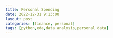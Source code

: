```yaml
---
title: Personal Spending
date: 2022-12-31 9:13:00
layout: post
categories: [finance, personal]
tags: [python,eda,data analysis,personal data]
---
```

<!-- # Intro
I take a look at the way I spend money and draw some insights from it. It could help me handle my finances in a more meaningful way.<br>

## Data

The data is taken from my personal expenses accounting. I've been manually adding values to a Google Sheets table after every purchase from July 30 to September 27, 2022. <br>

It is divided into three types of spending: `meals` (what I bought for lunches and dinners), `other` (some other necessary spending), and `extra` (all non-essential stuff such as coffee or desserts). 
After every week in the Date column, there are `Spent/Avg` and `Rest/Error` rows which show the sum and average of money spent by week and how much money is rest from what's been allocated for a time period + how much money is missing from the calculations.<br>

I deliberately kept this table in a way that's more convenient for the Excel format, not for Python. Because of that, it requires a lot of pre-processing before it could be suited for data analysis with pandas.



## Steps



In this project I will:
1. Clean the data.
1. Summarize my spending for two months.
2. Question: Which items did I spend the most on?
3. Question: How do the three categories (Meals, Other, Extra) differ?
4. Break down the Extra category and compare it to the other two.


# Explore Data


Import libraries and load the data sets

```python
import pandas as pd
import numpy as np
import re
import matplotlib.pyplot as plt
import seaborn as sns
import scipy.stats as stats
```

```python
detailed = pd.read_excel('spending.xlsx', sheet_name='Spent (Apr 1 - Sep 23) +', header=0, skiprows=lambda x: x in range(1, 139))
```

```python
detailed.head()
```


|   	|                Date 	|   Out 	|   - 	|   + 	|                                    Main Meals 	| Est. Price 	|           Total Price 	|                      Other 	| Est. Price.1 	|     Total Price.1 	|                   Extra 	| Est. Price.2 	| Total Price.2 	|
|--:	|--------------------:	|------:	|----:	|----:	|----------------------------------------------:	|-----------:	|----------------------:	|---------------------------:	|-------------:	|------------------:	|------------------------:	|-------------:	|--------------:	|
| 0 	| 2022-07-30 00:00:00 	|  30.0 	| NaN 	| NaN 	| Bread, Milk, Paper, Coffee, Butter, Chocolate 	|     1100.0 	| 30+60+250+630+170+138 	|                    Napkins 	|         30.0 	|                30 	|               Junk food 	|          0.0 	|           300 	|
| 1 	| 2022-07-31 00:00:00 	| 245.0 	| NaN 	| NaN 	|                                 Yogurt, Bread 	|      200.0 	|                 98+76 	|                 Toothpaste 	|        250.0 	|               245 	|                       - 	|          0.0 	|             0 	|
| 2 	| 2022-08-01 00:00:00 	|   NaN 	| NaN 	| NaN 	|   Pasta, tomatoes, mushrooms, spinach, cheese 	|      635.0 	|     80+100+96+155+204 	|    Eggs, Crispbread, Bread 	|        352.0 	|      145+76+76+16 	| Coffee with cherry pies 	|       1000.0 	|           890 	|
| 3 	| 2022-08-02 00:00:00 	|   NaN 	| NaN 	| NaN 	|                                 Beans, quinoa 	|      150.0 	|                 40+90 	| Syrnyky, Milk, Tea, Apples 	|        300.0 	| 82 + 80 + 45 + 43 	|                       - 	|          0.0 	|             0 	|
| 4 	| 2022-08-03 00:00:00 	|   NaN 	| 7.0 	| NaN 	|                                         Pizza 	|      600.0 	|                   295 	|        Train tickets, Fare 	|       2000.0 	|          1748+680 	|                       - 	|          0.0 	|             0 	|


```python
detailed.shape
```
```markdown
(78, 13)
```
```python
detailed.dtypes
```
```markdown
Date              object
Out              float64
-                float64
+                float64
Main Meals        object
Est. Price       float64
Total Price       object
Other             object
Est. Price.1     float64
Total Price.1     object
Extra             object
Est. Price.2     float64
Total Price.2     object
dtype: object
```
```python
detailed['Date'].iloc[0], detailed['Date'].iloc[-3]
```
```markdown
(datetime.datetime(2022, 7, 30, 0, 0), datetime.datetime(2022, 9, 27, 0, 0))
```
DataFrame spans the period from July 30 to September 27, 2022. The data types are mostly correct, but because the `Date` column contains datetime and string values it is read as the 'object' dtype. <br>
About half of the columns make sense within the analysis in Excel, but for the purposes of this project, they need to be removed.


# Process Data

### Clean the DataFrame

```python
detailed.columns
```
``` markdown
Index(['Date', 'Out', '-', '+', 'Main Meals', 'Est. Price', 'Total Price',
       'Other', 'Est. Price.1', 'Total Price.1', 'Extra', 'Est. Price.2',
       'Total Price.2'],
      dtype='object')
```
```python
# Remove unnecessary columns
detailed = detailed.drop(columns=['Out', '-', '+', 'Est. Price', 'Est. Price.1', 'Est. Price.2'])
```

```python
# Drop weekly aggregates
not_dates = detailed.loc[(detailed['Date'] == 'Spent / Avg') | (detailed['Date'] == 'Rest / Error')]
detailed = detailed.drop(index=not_dates.index)
```

### Reshape the DataFrame
Involves a few steps:
1. Find mismatches in the price and items columns (when there are more / fewer items than prices) and fix that.
2. Break the original table into prices and items tables by unpivoting. Desired output:

3. Split each column by its delimiter with the help of multi-indexing and the stack() method to create the desired table after splitting the columns.

4. Merge new tables back.

+ Create a function for step 3 for best performance.


<b>Step 1</b>. After running the total_df_reshape function, provided below, it was found, that the number of rows in the category and price DataFrames are unequal. There are 473 prices and 466 items. A possible reason is there some prices were put into the original Excel table without an item purchased.<br>
To fix that, iterate through the detailed table and count the number of items and prices in each row. If there's a discrepancy, print the index of this row, so we could check a possible left out.

```python
# Function which iterates through each column, counts items / prices and tells if they're unequal
def find_mismatch_ind(col_item, col_price, delimiter_item = ',', delimiter_price = '+'):
    count_items = 1
    count_prices = 1
    
    for i in str(row[col_item]):
        if i == delimiter_item:
            count_items += 1
            
    for p in str(row[col_price]):
        if p == delimiter_price:
            count_prices += 1  
            
    if count_items != count_prices:
        print(f'Row {ind}, {col_item} – {count_items} items and {count_prices} prices!')
        ind_list.append(ind)
```

```python
# It's possible to iterate through the column list without typing the names of the columns manually.
# But I consider it as unnecessary overcomplication.
ind_list = []
for ind, row in detailed.iterrows():
    find_mismatch_ind('Main Meals', 'Total Price')
    find_mismatch_ind('Other', 'Total Price.1')
    find_mismatch_ind('Extra', 'Total Price.2')
```
```markdown
Row 2, Other – 3 items and 4 prices!
Row 6, Other – 4 items and 5 prices!
Row 6, Extra – 4 items and 1 prices!
Row 13, Other – 3 items and 4 prices!
Row 22, Extra – 3 items and 5 prices!
Row 49, Main Meals – 2 items and 1 prices!
Row 49, Other – 2 items and 3 prices!
Row 50, Other – 7 items and 8 prices!
Row 56, Main Meals – 1 items and 3 prices!
Row 56, Other – 2 items and 3 prices!
Row 59, Other – 2 items and 3 prices!
Row 59, Extra – 4 items and 5 prices!
Row 68, Other – 3 items and 2 prices!
```
```python
detailed.loc[50]
```
```markdown
Date                                           2022-09-08 00:00:00
Main Meals                      Potato, mussels, green bean, bread
Total Price                                          94+359+105+43
Other            Napkins, fruit, oranges, pads, choc, butter, b...
Total Price.1                         140+96+119+140+180+80+150+56
Extra                                                 Coffee, cake
Total Price.2                                              280+210
Name: 50, dtype: object
```
```python
# Take a closer look at these rows
detailed.loc[ind_list]
```


|    	|                Date 	|                                  Main Meals 	|       Total Price 	|                                             Other 	|                Total Price.1 	|                              Extra 	|     Total Price.2 	|
|---:	|--------------------:	|--------------------------------------------:	|------------------:	|--------------------------------------------------:	|-----------------------------:	|-----------------------------------:	|------------------:	|
|  2 	| 2022-08-01 00:00:00 	| Pasta, tomatoes, mushrooms, spinach, cheese 	| 80+100+96+155+204 	|                           Eggs, Crispbread, Bread 	|                 145+76+76+16 	|            Coffee with cherry pies 	|               890 	|
|  6 	| 2022-08-05 00:00:00 	|               Mash, broccoli, soy meatballs 	|        62+155+274 	|           Crispbread, Tomatoes, Cucumbers, Pepper 	|                76+80+51+26+8 	|   Almond, bananas, peaches, yogurt 	|               527 	|
|  6 	| 2022-08-05 00:00:00 	|               Mash, broccoli, soy meatballs 	|        62+155+274 	|           Crispbread, Tomatoes, Cucumbers, Pepper 	|                76+80+51+26+8 	|   Almond, bananas, peaches, yogurt 	|               527 	|
| 13 	| 2022-08-10 00:00:00 	|                              Wok, chickpeas 	|           350+134 	|                       Coffee; banana, milk, bread 	|                 640+80+73+36 	|                             Lichen 	|               250 	|
| 22 	| 2022-08-17 00:00:00 	|                                           - 	|                 0 	|      Bananas, butter, eggs, spice, flour, Nutella 	|         65+150+110+31+80+380 	|                   Gum, taxis, beer 	| 30+221+65+287+147 	|
| 49 	| 2022-09-07 00:00:00 	|                             Cucumbers, cola 	|               260 	|                           Breakfast, coffee; fare 	|                  350+440+180 	|                                  - 	|                 0 	|
| 49 	| 2022-09-07 00:00:00 	|                             Cucumbers, cola 	|               260 	|                           Breakfast, coffee; fare 	|                  350+440+180 	|                                  - 	|                 0 	|
| 50 	| 2022-09-08 00:00:00 	|          Potato, mussels, green bean, bread 	|     94+359+105+43 	| Napkins, fruit, oranges, pads, choc, butter, b... 	| 140+96+119+140+180+80+150+56 	|                       Coffee, cake 	|           280+210 	|
| 56 	| 2022-09-12 00:00:00 	|                                     Burrito 	|       210+250+200 	|                                       Fare, bread 	|                   180+48+160 	|                                  - 	|                 0 	|
| 56 	| 2022-09-12 00:00:00 	|                                     Burrito 	|       210+250+200 	|                                       Fare, bread 	|                   180+48+160 	|                                  - 	|                 0 	|
| 59 	| 2022-09-15 00:00:00 	|                                       Lunch 	|               284 	|                                Coffee, cake; fare 	|                  140+170+350 	| Museum, cake; rolls, yogurt, juice 	| 0+190+180+105+126 	|
| 59 	| 2022-09-15 00:00:00 	|                                       Lunch 	|               284 	|                                Coffee, cake; fare 	|                  140+170+350 	| Museum, cake; rolls, yogurt, juice 	| 0+190+180+105+126 	|
| 68 	| 2022-09-22 00:00:00 	|                                           - 	|                 0 	|                                 Pills, taxi, fare 	|                      361+310 	|                                  - 	|                 0 	|


```python
# Change or delete a row, based on situaition
detailed.loc[2, 'Total Price.1'] = '145+76+76'
detailed.loc[6, 'Total Price.1'] = '76+80+51+26'
detailed.loc[6, 'Total Price.2'] = '209+65+113+140'
detailed.loc[6, 'Total Price.2'] = '209+65+113+140'
detailed.loc[13, 'Other'] = detailed.loc[13, 'Other'].replace(';', ',')
detailed.loc[22, 'Total Price.2'] = '30+573+147'
detailed.loc[49, 'Total Price'] = '90+170'
detailed.loc[49, 'Other'] = detailed.loc[49, 'Other'].replace(';', ',')
detailed.loc[50, 'Total Price.1'] = '140+96+119+140+260+150+56'
detailed.loc[56, 'Total Price'] = '660'
detailed.loc[56, 'Total Price.1'] = '340+48'
detailed.loc[59, 'Other'] = detailed.loc[59, 'Other'].replace(';', ',')
detailed.loc[59, 'Extra'] = detailed.loc[59, 'Extra'].replace(';', ',')
detailed.loc[68, 'Total Price.1'] = '361+130+180'
```

<b>Step 2</b>. Reshape the table

```python
detailed_cat = pd.melt(frame=detailed, id_vars = 'Date', value_vars=["Main Meals","Other", "Extra"], value_name="Item", var_name="Category")
detailed_price = pd.melt(frame=detailed, id_vars = 'Date', value_vars=["Total Price","Total Price.1", "Total Price.2"], value_name="Price", var_name="Which Price")
```

<b>Step 3</b>. Split the items and the summed spending.

```python
def total_df_reshape(df, col, delimiter):
# Create new DF with stacked values

    # But first, treat the plus delimeters differently as a value with no plus is skipped without a lambda
    if delimiter == '+':
        s = df[col].apply(lambda x: x.split(delimiter) if delimiter in str(x) else x).apply(pd.Series).stack()
    else:
        s = df[col].str.title().str.split(delimiter).apply(pd.Series).stack()
    s.name = col
    s = pd.DataFrame(s)
    del df[col]

    # Merge two DFs by first index of s
    indices = s.index.get_level_values(0)
    s[detailed_cat.columns[0:2]] = detailed_cat.loc[indices].values

    # Rearrange the columns
    s_cols = list(s.columns)
    s = s[s_cols[1:2] + s_cols[0:1] + s_cols[2:3]]
    return s.reset_index(drop=True)

new_detailed_cat = total_df_reshape(detailed_cat, 'Item', ', ')
new_detailed_price = total_df_reshape(detailed_price, 'Price', '+')
# del new_detailed_price['Category']
```

```python
len(new_detailed_price), len(new_detailed_cat)
```
```markdown
(470, 470)
```
<b>Step 4</b>. Merge the table back.

```python
# pd.merge(new_detailed_price, new_detailed_cat, left_index=True, right_index=True)
detailed_new = new_detailed_cat.join(new_detailed_price, rsuffix='_')
detailed_new = detailed_new.drop(columns=['Date_', 'Category_'])
```

```python
# Check the date types
detailed_new.dtypes
```
```markdown
Date        datetime64[ns]
Item                object
Category            object
Price               object
dtype: object
```
```python
# Change data types
detailed_new['Price'] = detailed_new['Price'].astype('int')
```

```python
# The final version of the dataset
detailed_new.head(10)
```


|   	|       Date 	|      Item 	|   Category 	| Price 	|
|--:	|-----------:	|----------:	|-----------:	|------:	|
| 0 	| 2022-07-30 	|     Bread 	| Main Meals 	|    30 	|
| 1 	| 2022-07-30 	|      Milk 	| Main Meals 	|    60 	|
| 2 	| 2022-07-30 	|     Paper 	| Main Meals 	|   250 	|
| 3 	| 2022-07-30 	|    Coffee 	| Main Meals 	|   630 	|
| 4 	| 2022-07-30 	|    Butter 	| Main Meals 	|   170 	|
| 5 	| 2022-07-30 	| Chocolate 	| Main Meals 	|   138 	|
| 6 	| 2022-07-31 	|    Yogurt 	| Main Meals 	|    98 	|
| 7 	| 2022-07-31 	|     Bread 	| Main Meals 	|    76 	|
| 8 	| 2022-08-01 	|     Pasta 	| Main Meals 	|    80 	|
| 9 	| 2022-08-01 	|  Tomatoes 	| Main Meals 	|   100 	|


# Analyze Data

### Price statistics

```python
detailed_new.describe()
```


|       	|      Price 	|
|------:	|-----------:	|
| count 	|  470.00000 	|
|  mean 	|  149.13617 	|
|   std 	|  181.24905 	|
|   min 	|    0.00000 	|
|   25% 	|   58.00000 	|
|   50% 	|  105.00000 	|
|   75% 	|  170.75000 	|
|   max 	| 1748.00000 	|


```python
sns.boxplot(data=detailed_new, x='Price', showfliers=False)
plt.show()
```
![Spending Five-Number Summary](\assets\leb\spend1.png)

### Item statistics

```python
detailed_new.Item.nunique()
```
```markdown
155
```
```python
items_summed = detailed_new.groupby('Item').agg({'Price': 'sum', 'Item': 'count'})
items_summed = items_summed.rename(columns={'Price': 'Total Price', 'Item': 'Amount'})
items_summed['Average Price'] = round(items_summed['Total Price'] / items_summed['Amount'], 2)
items_summed = items_summed.sort_values(by='Total Price', ascending=False)

# Top-5 items which I spent the most money
items_summed.head()
```


|        	| Total Price 	| Amount 	| Average Price 	|
|-------:	|------------:	|-------:	|--------------:	|
|   Item 	|             	|        	|               	|
| Coffee 	|        7139 	|     22 	|        324.50 	|
|   Fare 	|        2800 	|     17 	|        164.71 	|
|   Cake 	|        2586 	|     14 	|        184.71 	|
|   Taxi 	|        2407 	|      5 	|        481.40 	|
|   Cafe 	|        2300 	|      2 	|       1150.00 	|



### Categories comparison

```python
categories = detailed_new.groupby('Category')['Price'].sum().reset_index()
categories
```


|   	|   Category 	| Price 	|
|--:	|-----------:	|------:	|
| 0 	|      Extra 	| 16329 	|
| 1 	| Main Meals 	| 24590 	|
| 2 	|      Other 	| 29175 	|


```python
plt.pie(categories['Price'], labels=categories['Category'])
my_circle=plt.Circle( (0,0), 0.7, color='white')
p=plt.gcf()
p.gca().add_artist(my_circle)

plt.show()
```
![Categories Donut Chart](\assets\leb\spend2.png)
```python
# As we see, all three categories seem not be differ dramatically. Check it with barplot:
# counts_cat = list(categories['index'])
# categories_cat = list(categories['Category'])
plt.bar(categories['Category'], categories['Price'], color='brown')
plt.title('Total Expenses by Category', fontsize=14)
plt.show()
```
![Total Expenses by Category](\assets\leb\spend3.png)
### Detailed look at the Extra category
This category, despite its name, is quite large. A possible reason is that four out five most expensive items (see the items_summed table above) are from this category. <br> 
Let's take a look at what percentage coffee makes up in Extra.

```python
coffee_sum_detailed = np.sum(detailed_new.loc[detailed_new['Item'].str.contains('Coffee')].Price)
extra_prices = detailed_new.loc[detailed_new['Category'] == 'Extra'].Price
print(coffee_sum_detailed / np.sum(extra_prices) * 100)
```
```markdown
49.17018800906363
```
Coffee takes up almost half of all expenses in the Extra category. <br> Finally, let's check if all the products in it cost more on average.

```python
sns.boxplot(data=detailed_new, x='Category', y='Price', showfliers=False)
plt.show()
```
![Categories Five-Number Statistics](\assets\leb\spend4.png)

Since the Price data is not normally distributed (but right-skewed), run the Kruskal-Wallis H-test to check if the medians of all three categories are from the same population 

```python
other_prices = detailed_new.loc[detailed_new['Category'] == 'Other'].Price
meal_prices = detailed_new.loc[detailed_new['Category'] == 'Main Meals'].Price
pval = stats.kruskal(extra_prices, other_prices, meal_prices)[1]
print(pval)
```
```markdown
0.7095417875569991
```
Since the p-value is 0.71, we fail to reject the hypothesis that the Extra category prices were higher than those from two other categories.<br>
Note: the average prices in three categories are 154, 145, and 151.


# Conclusion


## Data processing
- Mismatched columns were detected and fixed.  

- The detailed table was reshaped and split into categories and prices with pd.melt.

- Split the prices and items columns by corresponding delimiters in these two data subsets with df.apply, df.stack and regex. Then they were merged back.

## Key findings
1. The average purchase cost is around 150. But this value is heavily influenced by outliers (e.g. the biggest purchase was 1748). The median is 105, which suggests that most of the spending were much lower than 150.

2. The most common item I bought for the two months of keeping the table was coffee (no surprise, as half of this project was dedicated to this very product). Desserts for coffee take up the third position. Transportation is number two and four (subway/buses and taxis).

3. 'Other' (necessary items excluding food) is the most common category.

4. Coffee makes up 49% of all the spending in the Extra category and this is the most expensive item in the dataset. It explains the big size of this category.<br>
The hypothesis that products from the Extra category are more expensive on average was couldn't be rejected. -->